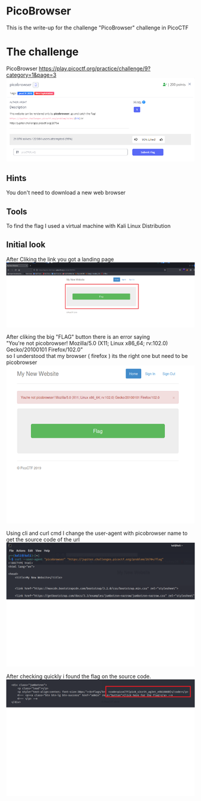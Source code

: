 # PicoBrowser
This is the write-up for the challenge "PicoBrowser" challenge in PicoCTF <br/>

# The challenge
PicoBrowser https://play.picoctf.org/practice/challenge/9?category=1&page=3 <br/>
![](images/pic1.png)

## Hints 
You don't need to download a new web browser<br/>

## Tools
To find the flag I used a virtual machine with Kali Linux Distribution<br/>

## Initial look
After Cliking the link you got a landing page<br/>
![](images/pic2.png)

After cliking the big "FLAG" button there is an error saying<br/>
"You're not picobrowser! Mozilla/5.0 (X11; Linux x86_64; rv:102.0) Gecko/20100101 Firefox/102.0"<br/>
so I understood that my browser ( firefox ) its the right one but need to be picobrowser<br/>
![](images/pic3.png)

Using cli and curl cmd I change the user-agent with picobrowser name to get the source code of the url<br/>
![](images/pic4.png)

After checking quickly i found the flag on the source code.<br/>
![](images/pic5.png)

